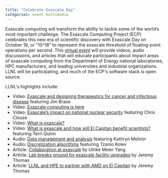 ```yaml
---
title: "Celebrate Exascale Day"
categories: event multimedia
---
```


Exascale computing will transform the ability to tackle some of the world’s most important challenge. The Exascale Computing Project (ECP) celebrates this new era of scientific discovery with Exascale Day on October 18, or "10^18" to represent the exascale threshold of floating-point operations per second. This [virtual event](https://www.exascaleproject.org/exascale-day-2020/) will provide videos, audio discussions, and articles that will educate participants about impact areas of exascale computing from the Department of Energy national laboratories, HPC manufacturers, and leading universities and industrial organizations. LLNL will be participating, and much of the ECP's software stack is open source.

LLNL's highlights include:

- Video: [Exascale and designing therapeutics for cancer and infectious disease](https://www.youtube.com/watch?v=UCOXB0JVTwA) featuring Jim Brase
- Video: [Exascale computing is here](https://www.youtube.com/watch?v=3nzY9z1-rC0)
- Video: [Exascale’s impact on national nuclear security](https://www.youtube.com/watch?v=ZUzAJpS2FUU) featuring Chris Clouse
- Video: [What is exascale?](https://www.youtube.com/watch?v=ARO9nA7ZS4M)
- Video: [What is exascale and how will El Capitan benefit scientists?](https://www.youtube.com/watch?v=IlHPUp5S7yE) featuring Terri Quinn
- Audio: [Data management and analysis](https://www.exascaleproject.org/exascale-day-audio-kathryn-mohror/) featuring Kathryn Mohror
- Audio: [Discretization algorithms](https://www.exascaleproject.org/exascale-day-audio-tzanio-kolev/) featuring Tzanio Kolev
- Article: [Collaboration at exascale](https://www.exascaleproject.org/collaboration-at-exascale/) by Ulrike Meier Yang
- Article: [Lab breaks ground for exascale facility upgrades](https://www.llnl.gov/news/lab-breaks-ground-exascale-facility-upgrades) by Jeremy Thomas
- Article: [LLNL and HPE to partner with AMD on El Capitan](https://www.llnl.gov/news/llnl-and-hpe-partner-amd-el-capitan-projected-worlds-fastest-supercomputer) by Jeremy Thomas
